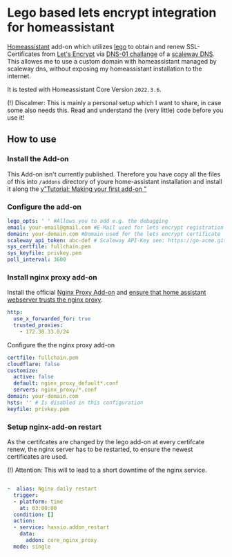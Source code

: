 # Lego based lets encrypt integration for homeassistant
[Homeassistant](https://www.home-assistant.io/) add-on which utilizes [lego](https://go-acme.github.io/lego/) to obtain and renew SSL-Certificates from [Let's Encrypt](https://letsencrypt.org/docs/) via [DNS-01 challange](https://letsencrypt.org/docs/challenge-types/#dns-01-challenge)  of a [scaleway DNS](https://www.scaleway.com/en/dns/). This allowes me to use a custom domain with homeassistant managed by scaleway dns, without exposing my homeassistant installation to the internet.

It is tested with Homeassistant Core Version `2022.3.6`.

(!) Discalmer: This is mainly a personal setup which I want to share, in case some also needs this. Read and understand the (very little) code before you use it!

## How to use

### Install the Add-on
This Add-on isn't currently published. 
Therefore you have copy all the files of this into `/addons` directory of youre home-assistant installation and install it along the [y"Tutorial: Making your first add-on
"](https://developers.home-assistant.io/docs/add-ons/tutorial#step-2-installing-and-testing-your-add-on)

### Configure the add-on
```yaml
lego_opts: ' ' #Allows you to add e.g. the debugging 
email: your-email@gmail.com #E-Mail used for lets encrypt registration
domain: your-domain.com #Domain used for the lets encrypt certificate
scaleway_api_token: abc-def # Scaleway API-Key see: https://go-acme.github.io/lego/dns/scaleway/
sys_certfile: fullchain.pem
sys_keyfile: privkey.pem
poll_interval: 3600
```

### Install nginx proxy add-on

Install the official [Nginx Proxy Add-on](https://github.com/home-assistant/addons/tree/master/nginx_proxy) and [ensure that 
home assistant webserver trusts the nginx proxy](https://www.home-assistant.io/integrations/http/#reverse-proxies).

```yaml
http:
  use_x_forwarded_for: true
  trusted_proxies:
    - 172.30.33.0/24
```

Configure the the nginx proxy add-on 
```yaml
certfile: fullchain.pem
cloudflare: false
customize:
  active: false
  default: nginx_proxy_default*.conf
  servers: nginx_proxy/*.conf
domain: your-domain.com
hsts: '' # Is disabled in this configuration
keyfile: privkey.pem
```

### Setup nginx-add-on restart
As the certifcates are changed by the lego add-on at every certifcate renew, 
the nginx server has to be restarted, to ensure the newest certificates are used.

(!) Attention: This will to lead to a short downtime of the nginx service.

```yaml

-  alias: Nginx daily restart
  trigger:
  - platform: time
    at: 03:00:00
  condition: []
  action:
  - service: hassio.addon_restart
    data:
      addon: core_nginx_proxy
  mode: single
```
